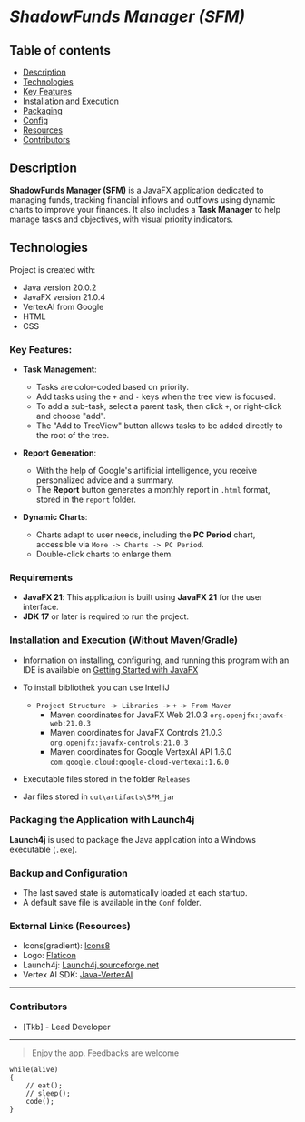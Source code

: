 #  *ShadowFunds Manager (SFM)*

## Table of contents
* [Description](#description)
* [Technologies](#technologies)
* [Key Features](#key-features)
* [Installation and Execution](#installation-and-execution-without-mavengradle)
* [Packaging](#packaging-the-application-with-launch4j)
* [Config](#backup-and-configuration)
* [Resources](#external-links-resources)
* [Contributors](#contributors)

## Description

**ShadowFunds Manager (SFM)** is a JavaFX application dedicated to managing funds, tracking financial inflows and 
outflows using dynamic charts to improve your finances. 
It also includes a **Task Manager** to help manage tasks and objectives, with visual priority indicators.

## Technologies
Project is created with:
* Java version 20.0.2
* JavaFX version 21.0.4
* VertexAI from Google
* HTML
* CSS


### Key Features:

- **Task Management**:
  - Tasks are color-coded based on priority.
  - Add tasks using the `+` and `-` keys when the tree view is focused.
  - To add a sub-task, select a parent task, then click `+`, or right-click and choose "add".
  - The "Add to TreeView" button allows tasks to be added directly to the root of the tree.

- **Report Generation**:
    - With the help of Google's artificial intelligence, you receive personalized advice and a summary. 
    - The **Report** button generates a monthly report in `.html` format, stored in the `report` folder.

- **Dynamic Charts**:
  - Charts adapt to user needs, including the **PC Period** chart, accessible via `More -> Charts -> PC Period`.
  - Double-click charts to enlarge them.

### Requirements

- **JavaFX 21**: This application is built using **JavaFX 21** for the user interface.
- **JDK 17** or later is required to run the project.

### Installation and Execution (Without Maven/Gradle)

* Information on installing, configuring, and running this program with an IDE is available on [Getting Started with JavaFX](https://openjfx.io/openjfx-docs/)
* To install bibliothek you can use IntelliJ
  * `Project Structure -> Libraries ->` `+` `-> From Maven`
    * Maven coordinates for JavaFX Web 21.0.3 `org.openjfx:javafx-web:21.0.3`
    * Maven coordinates for JavaFX Controls 21.0.3 `org.openjfx:javafx-controls:21.0.3`
    * Maven coordinates for Google VertexAI API 1.6.0  `com.google.cloud:google-cloud-vertexai:1.6.0`
  
* Executable files stored in the folder `Releases`
* Jar files stored in `out\artifacts\SFM_jar`


### Packaging the Application with Launch4j

**Launch4j** is used to package the Java application into a Windows executable (`.exe`).

### Backup and Configuration

- The last saved state is automatically loaded at each startup.
- A default save file is available in the `Conf` folder.

### External Links (Resources)

- Icons(gradient): [Icons8](https://icons8.com)
- Logo: [Flaticon](https://www.flaticon.com)
- Launch4j: [Launch4j.sourceforge.net](https://launch4j.sourceforge.net/)
- Vertex AI SDK: [Java-VertexAI](https://github.com/googleapis/google-cloud-java/tree/main/java-vertexai)

---

### Contributors

- [Tkb] - Lead Developer

--- 

> Enjoy the app. Feedbacks are welcome

```
while(alive)
{
    // eat(); 
    // sleep();  
    code();
}
```
